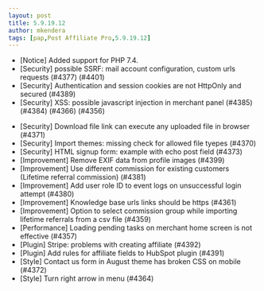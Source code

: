 ```yaml
---
layout: post
title: 5.9.19.12
author: mkendera
tags: [pap,Post Affiliate Pro,5.9.19.12]
---
```


- [Notice] Added support for PHP 7.4.
- [Security] possible SSRF: mail account configuration, custom urls requests (#4377) (#4401)
- [Security] Authentication and session cookies are not HttpOnly and secured (#4389)
- [Security] XSS: possible javascript injection in merchant panel (#4385) (#4384) (#4366) (#4356)

<!--more-->

- [Security] Download file link can execute any uploaded file in browser (#4371)
- [Security] Import themes: missing check for allowed file tyepes (#4370)
- [Security] HTML signup form: example with echo post field (#4373)
- [Improvement] Remove EXIF data from profile images (#4399)
- [Improvement] Use different commission for existing customers (Lifetime referral commission) (#4381)
- [Improvement] Add user role ID to event logs on unsuccessful login attempt (#4380)
- [Improvement] Knowledge base urls links should be https (#4361)
- [Improvement] Option to select commission group while importing lifetime referrals from a csv file (#4359)
- [Performance] Loading pending tasks on merchant home screen is not effective (#4357)
- [Plugin] Stripe: problems with creating affiliate (#4392)
- [Plugin] Add rules for affiliate fields to HubSpot plugin (#4391)
- [Style] Contact us form in August theme has broken CSS on mobile (#4372)
- [Style] Turn right arrow in menu (#4364)
